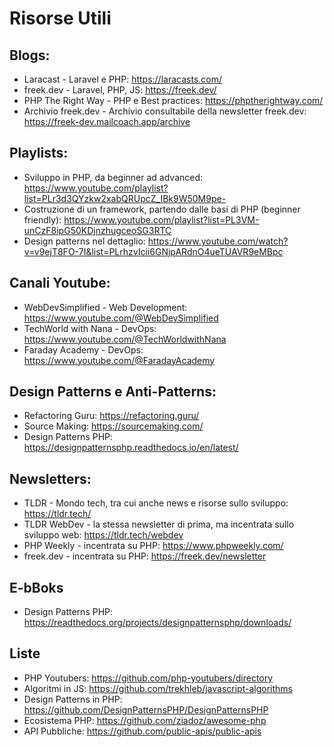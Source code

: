 # Risorse Utili  


## Blogs:   
- Laracast - Laravel e PHP: https://laracasts.com/ 
- freek.dev - Laravel, PHP, JS: https://freek.dev/
- PHP The Right Way - PHP e Best practices: https://phptherightway.com/
- Archivio freek.dev - Archivio consultabile della newsletter freek.dev: https://freek-dev.mailcoach.app/archive

## Playlists:   
- Sviluppo in PHP, da beginner ad advanced: https://www.youtube.com/playlist?list=PLr3d3QYzkw2xabQRUpcZ_IBk9W50M9pe-  
- Costruzione di un framework, partendo dalle basi di PHP (beginner friendly): https://www.youtube.com/playlist?list=PL3VM-unCzF8ipG50KDjnzhugceoSG3RTC
- Design patterns nel dettaglio: https://www.youtube.com/watch?v=v9ejT8FO-7I&list=PLrhzvIcii6GNjpARdnO4ueTUAVR9eMBpc

## Canali Youtube:   
- WebDevSimplified - Web Development: https://www.youtube.com/@WebDevSimplified
- TechWorld with Nana - DevOps: https://www.youtube.com/@TechWorldwithNana
- Faraday Academy - DevOps: https://www.youtube.com/@FaradayAcademy


## Design Patterns e Anti-Patterns:
- Refactoring Guru: https://refactoring.guru/
- Source Making: https://sourcemaking.com/
- Design Patterns PHP: https://designpatternsphp.readthedocs.io/en/latest/

## Newsletters:   
- TLDR - Mondo tech, tra cui anche news e risorse sullo sviluppo: https://tldr.tech/
- TLDR WebDev - la stessa newsletter di prima, ma incentrata sullo sviluppo web: https://tldr.tech/webdev
- PHP Weekly - incentrata su PHP: https://www.phpweekly.com/
- freek.dev - incentrata su PHP: https://freek.dev/newsletter

## E-bBoks
- Design Patterns PHP: https://readthedocs.org/projects/designpatternsphp/downloads/

## Liste
- PHP Youtubers: https://github.com/php-youtubers/directory
- Algoritmi in JS: https://github.com/trekhleb/javascript-algorithms
- Design Patterns in PHP: https://github.com/DesignPatternsPHP/DesignPatternsPHP
- Ecosistema PHP: https://github.com/ziadoz/awesome-php
- API Pubbliche: https://github.com/public-apis/public-apis
